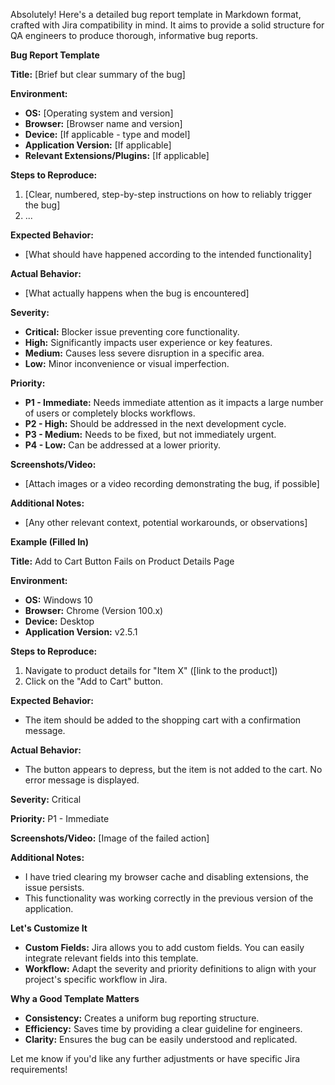 Absolutely! Here's a detailed bug report template in Markdown format, crafted with Jira compatibility in mind. It aims to provide a solid structure for QA engineers to produce thorough, informative bug reports.

**Bug Report Template**

**Title:** [Brief but clear summary of the bug]

**Environment:**

* **OS:** [Operating system and version]
* **Browser:** [Browser name and version]
* **Device:** [If applicable - type and model]
* **Application Version:** [If applicable]
* **Relevant Extensions/Plugins:** [If applicable]

**Steps to Reproduce:**

1. [Clear, numbered, step-by-step instructions on how to reliably trigger the bug]
2. ...

**Expected Behavior:**

* [What should have happened according to the intended functionality]

**Actual Behavior:**

* [What actually happens when the bug is encountered]

**Severity:**

* **Critical:** Blocker issue preventing core functionality.
* **High:** Significantly impacts user experience or key features.
* **Medium:** Causes less severe disruption in a specific area.
* **Low:**  Minor inconvenience or visual imperfection.

**Priority:**

* **P1 - Immediate:**  Needs immediate attention as it impacts a large number of users or completely blocks workflows.
* **P2 - High:** Should be addressed in the next development cycle.
* **P3 - Medium:** Needs to be fixed, but not immediately urgent.
* **P4 - Low:** Can be addressed at a lower priority.

**Screenshots/Video:**
* [Attach images or a video recording demonstrating the bug, if possible]

**Additional Notes:**
* [Any other relevant context, potential workarounds, or observations]

**Example (Filled In)**

**Title:** Add to Cart Button Fails on Product Details Page

**Environment:**
* **OS:** Windows 10
* **Browser:** Chrome (Version 100.x)
* **Device:** Desktop
* **Application Version:** v2.5.1

**Steps to Reproduce:**
1. Navigate to product details for "Item X" ([link to the product])
2. Click on the "Add to Cart" button.

**Expected Behavior:**
* The item should be added to the shopping cart with a confirmation message.

**Actual Behavior:**
* The button appears to depress, but the item is not added to the cart. No error message is displayed.

**Severity:** Critical

**Priority:** P1 - Immediate

**Screenshots/Video:**
[Image of the failed action]

**Additional Notes:**
* I have tried clearing my browser cache and disabling extensions, the issue persists.
* This functionality was working correctly in the previous version of the application.

**Let's Customize It**

* **Custom Fields:** Jira allows you to add custom fields. You can easily integrate relevant fields into this template.
* **Workflow:** Adapt the severity and priority definitions to align with your project's specific workflow in Jira.

**Why a Good Template Matters**

* **Consistency:** Creates a uniform bug reporting structure.
* **Efficiency:** Saves time by providing a clear guideline for engineers.
* **Clarity:**  Ensures the bug can be easily understood and replicated.

Let me know if you'd like any further adjustments or have specific Jira requirements! 
